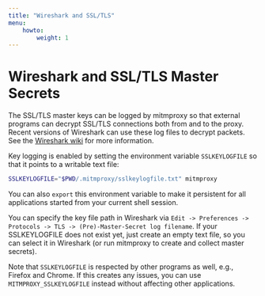 ```yaml
---
title: "Wireshark and SSL/TLS"
menu:
    howto:
        weight: 1
---
```


# Wireshark and SSL/TLS Master Secrets

The SSL/TLS master keys can be logged by mitmproxy so that external programs can
decrypt SSL/TLS connections both from and to the proxy. Recent versions of
Wireshark can use these log files to decrypt packets. See the [Wireshark wiki](https://wiki.wireshark.org/SSL#Using_the_.28Pre.29-Master-Secret) for more information.

Key logging is enabled by setting the environment variable `SSLKEYLOGFILE` so
that it points to a writable text file:

```bash
SSLKEYLOGFILE="$PWD/.mitmproxy/sslkeylogfile.txt" mitmproxy
```

You can also `export` this environment variable to make it persistent for all applications started from your current shell session.

You can specify the key file path in Wireshark via `Edit -> Preferences ->
Protocols -> TLS -> (Pre)-Master-Secret log filename`. If your SSLKEYLOGFILE
does not exist yet, just create an empty text file, so you can select it in
Wireshark (or run mitmproxy to create and collect master secrets).

Note that `SSLKEYLOGFILE` is respected by other programs as well, e.g., Firefox
and Chrome. If this creates any issues, you can use `MITMPROXY_SSLKEYLOGFILE`
instead without affecting other applications.
